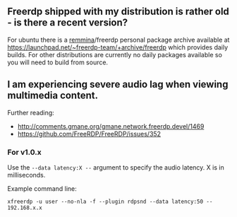 ## Freerdp shipped with my distribution is rather old - is there a recent version?
For ubuntu there is a [remmina](http://remmina.sourceforge.net/)/freerdp personal package archive available at https://launchpad.net/~freerdp-team/+archive/freerdp which provides daily builds.
For other distributions are currently no daily packages available so you will need to build from source.

## I am experiencing severe audio lag when viewing multimedia content.
Further reading:
* http://comments.gmane.org/gmane.network.freerdp.devel/1469
* https://github.com/FreeRDP/FreeRDP/issues/352

### For v1.0.x
Use the ``--data latency:X --`` argument to specify the audio latency.  X is in milliseconds.

Example command line:

``xfreerdp -u user --no-nla -f --plugin rdpsnd --data latency:50 -- 192.168.x.x``
